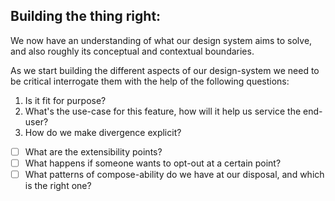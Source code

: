 ## Building the thing right:
We now have an understanding of what our design system aims to solve, and also roughly its conceptual and contextual boundaries.

As we start building the different aspects of our design-system we need to be critical interrogate them with the help of the following questions:

1. Is it fit for purpose?
2. What's the use-case for this feature, how will it help us service the end-user?
3. How do we make divergence explicit?
-  [ ] What are the extensibility points?
-  [ ] What happens if someone wants to opt-out at a certain point?
-  [ ] What patterns of compose-ability do we have at our disposal, and which is the right one? 
